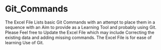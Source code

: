 # Git_Commands
The Excel File Lists basic Git Commands with an attempt to place them in a sequence with an Aim to provide as a Learning Tool and probably using Git.
Please Feel free to Update the Excel File which may include Correcting the existing data and adding missing commands.
The Excel File is for ease of learning Use of Git.
